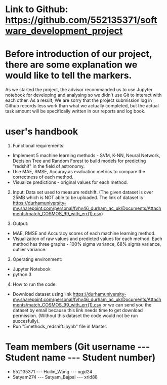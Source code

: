 # Link to Github: https://github.com/552135371/software_development_project

# Before introduction of our project, there are some explanation we would like to tell the markers. 
As we started the project, the advisor recommanded us to use Jupyter notebook for developing and analysing so we didn't use Git to interact with each other. 
As a result, We are sorry that the project submission log in Github records less work than what we actually completed, but the actual task amount will be specifically written in our reports and log book.


# user's handbook
1. Functional requirements: 
- Implement 5 machine learning methods - SVM, K-NN, Neural Network, Decision Tree and Random Forest to build models for predicting "redshif" in the field of astronomy. 
- Use MAE, RMSE, Accuray as evaluation metrics to compare the correctness of each method.
- Visualize predictions - original values for each method.
2. Input: Data set used to measure redshift. (The given dataset is over 25MB which is NOT able to be uploaded. The link of dataset is https://durhamuniversity-my.sharepoint.com/personal/fvhv46_durham_ac_uk/Documents/Attachments/match_COSMOS_99_with_err(1).csv)

2. Output:
- MAE, RMSE and Accuracy scores of each machine learning method.
- Visualization of raw values and predicted values for each method. Each method has three graphs - 100% sigma variance, 68% sigma variance, outlier variance.

3. Operating environment:
- Jupyter Notebook
- python 3

4. How to run the code:
- Download dataset using link https://durhamuniversity-my.sharepoint.com/personal/fvhv46_durham_ac_uk/Documents/Attachments/match_COSMOS_99_with_err(1).csv or we can send you the dataset by email because this link needs time to get download permission. (Without this dataset the code would not be run succesfully).
- Run "5methods_redshift.ipynb" file in Master.

# Team members (Git username --- Student name --- Student number)
- 552135371 --- Huilin_Wang --- xgjd24 
- Satyam274 --- Satyam_Bajpai --- xrld88 
